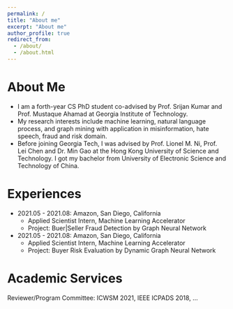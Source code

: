 ```yaml
---
permalink: /
title: "About me"
excerpt: "About me"
author_profile: true
redirect_from: 
  - /about/
  - /about.html
---
```


About Me
====
- I am a forth-year CS PhD student 
  co-advised by Prof. Srijan Kumar and Prof. Mustaque Ahamad 
  at Georgia Institute of Technology.
- My research interests include machine learning, natural language process, and graph mining 
  with application in misinformation, hate speech, fraud and risk domain.
- Before joining Georgia Tech, I was advised by Prof. Lionel M. Ni, Prof. Lei Chen and Dr. Min Gao 
  at the Hong Kong University of Science and Technology. 
  I got my bachelor from University of Electronic Science and Technology of China.

Experiences
====
- 2021.05 - 2021.08: Amazon, San Diego, California
  * Applied Scientist Intern, Machine Learning Accelerator
  * Project: Buer|Seller Fraud Detection by Graph Neural Network
- 2021.05 - 2021.08: Amazon, San Diego, California
  * Applied Scientist Intern, Machine Learning Accelerator
  * Project: Buyer Risk Evaluation by Dynamic Graph Neural Network

Academic Services
====
Reviewer/Program Committee: ICWSM 2021, IEEE ICPADS 2018, ...

